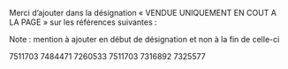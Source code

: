 Merci d’ajouter dans la désignation « VENDUE UNIQUEMENT EN COUT A LA PAGE » sur les références suivantes :

Note : mention à ajouter en début de désignation et non à la fin de celle-ci

7511703 
7484471
7260533
7511703
7316892
7325577

